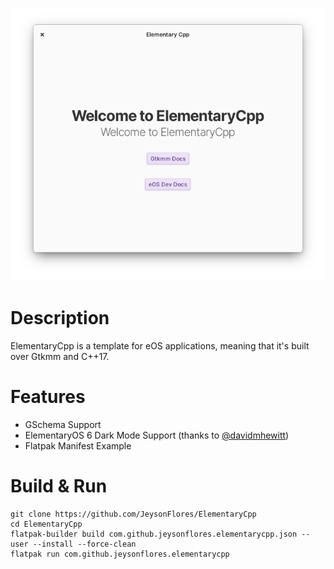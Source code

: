 ![Screenshot](https://github.com/JeysonFlores/ElementaryCpp/blob/main/data/screenshots/Screenshot-1.png) 
# Description
ElementaryCpp is a template for eOS applications, meaning that it's built over Gtkmm and C++17.

# Features
 - GSchema Support
 - ElementaryOS 6 Dark Mode Support (thanks to [@davidmhewitt](https://github.com/davidmhewitt))
 - Flatpak Manifest Example
 
 # Build & Run
 ```
git clone https://github.com/JeysonFlores/ElementaryCpp
cd ElementaryCpp
flatpak-builder build com.github.jeysonflores.elementarycpp.json --user --install --force-clean
flatpak run com.github.jeysonflores.elementarycpp
 ```

